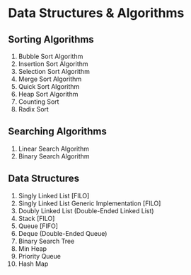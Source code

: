 # Data Structures & Algorithms

## Sorting Algorithms
1. Bubble Sort Algorithm
2. Insertion Sort Algorithm
3. Selection Sort Algorithm
4. Merge Sort Algorithm
5. Quick Sort Algorithm
6. Heap Sort Algorithm
7. Counting Sort
8. Radix Sort

## Searching Algorithms
1. Linear Search Algorithm
2. Binary Search Algorithm

## Data Structures
1. Singly Linked List [FILO]
2. Singly Linked List Generic Implementation [FILO]
3. Doubly Linked List (Double-Ended Linked List)
4. Stack [FILO]
5. Queue [FIFO]
6. Deque (Double-Ended Queue)
7. Binary Search Tree
8. Min Heap
9. Priority Queue
10. Hash Map
